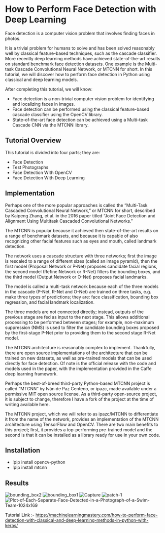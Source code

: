 # How to Perform Face Detection with Deep Learning

Face detection is a computer vision problem that involves finding faces in photos.

It is a trivial problem for humans to solve and has been solved reasonably well by classical feature-based techniques, such as the cascade classifier. More recently deep learning methods have achieved state-of-the-art results on standard benchmark face detection datasets. One example is the Multi-task Cascade Convolutional Neural Network, or MTCNN for short.
In this tutorial, we will discover how to perform face detection in Python using classical and deep learning models.

After completing this tutorial, we will know:
 - Face detection is a non-trivial computer vision problem for identifying and localizing faces in images.
 - Face detection can be performed using the classical feature-based cascade classifier using the OpenCV library.
 - State-of-the-art face detection can be achieved using a Multi-task Cascade CNN via the MTCNN library.

## Tutorial Overview

This tutorial is divided into four parts; they are:
- Face Detection
- Test Photographs
- Face Detection With OpenCV
- Face Detection With Deep Learning

## Implementation

Perhaps one of the more popular approaches is called the “Multi-Task Cascaded Convolutional Neural Network,” or MTCNN for short, described by Kaipeng Zhang, et al. in the 2016 paper titled “Joint Face Detection and Alignment Using Multitask Cascaded Convolutional Networks.”

The MTCNN is popular because it achieved then state-of-the-art results on a range of benchmark datasets, and because it is capable of also recognizing other facial features such as eyes and mouth, called landmark detection.

The network uses a cascade structure with three networks; first the image is rescaled to a range of different sizes (called an image pyramid), then the first model (Proposal Network or P-Net) proposes candidate facial regions, the second model (Refine Network or R-Net) filters the bounding boxes, and the third model (Output Network or O-Net) proposes facial landmarks.

The model is called a multi-task network because each of the three models in the cascade (P-Net, R-Net and O-Net) are trained on three tasks, e.g. make three types of predictions; they are: face classification, bounding box regression, and facial landmark localization.

The three models are not connected directly; instead, outputs of the previous stage are fed as input to the next stage. This allows additional processing to be performed between stages; for example, non-maximum suppression (NMS) is used to filter the candidate bounding boxes proposed by the first-stage P-Net prior to providing them to the second stage R-Net model.

The MTCNN architecture is reasonably complex to implement. Thankfully, there are open source implementations of the architecture that can be trained on new datasets, as well as pre-trained models that can be used directly for face detection. Of note is the official release with the code and models used in the paper, with the implementation provided in the Caffe deep learning framework.

Perhaps the best-of-breed third-party Python-based MTCNN project is called “MTCNN” by Iván de Paz Centeno, or ipazc, made available under a permissive MIT open source license. As a third-party open-source project, it is subject to change, therefore I have a fork of the project at the time of writing available here.

The MTCNN project, which we will refer to as ipazc/MTCNN to differentiate it from the name of the network, provides an implementation of the MTCNN architecture using TensorFlow and OpenCV. There are two main benefits to this project; first, it provides a top-performing pre-trained model and the second is that it can be installed as a library ready for use in your own code.

## Installation
- !pip install opencv-python
- !pip install mtcnn

## Results
![bounding_box2](https://github.com/dreamboat26/leonidas/assets/125608791/f4b4a817-8c06-43ae-87b6-b5e2bee1c79e)
![bounding_box1](https://github.com/dreamboat26/leonidas/assets/125608791/89e0ac24-86dd-400a-88ed-f9eb14b51364)
![Capture](https://github.com/dreamboat26/leonidas/assets/125608791/1bf6c7ab-ad2f-4c8c-946a-1333f0235a38)
![patch-1](https://github.com/dreamboat26/leonidas/assets/125608791/4d4107fb-00f1-40fb-b647-634205d1b335)
![Plot-of-Each-Separate-Face-Detected-in-a-Photograph-of-a-Swim-Team-1024x169](https://github.com/dreamboat26/leonidas/assets/125608791/a51cb1a7-cd14-431c-a36b-f97511363812)

Tutorial Link :- https://machinelearningmastery.com/how-to-perform-face-detection-with-classical-and-deep-learning-methods-in-python-with-keras/
